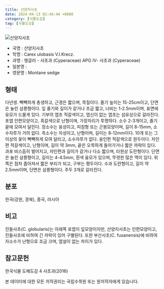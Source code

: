 ```yaml
---
title: 산양지사초
date: 2024-04-13 02:44:44 +0800
category: [식물도감]
tag: [식물도감]
---
```




![산양지사초](/fileUpload/plants/basic/illustration/24150_illustration_th2.jpg)
- 국명 : 산양지사초
- 학명 : Carex ulobasis V.I.Krecz.
- 과명 : 앵글러 - 사초과 (Cyperaceae) APG Ⅳ- 사초과 (Cyperaceae)
- 일본명 : 
- 영문명 : Montane sedge


## 형태
다년생. 빽빽하게 총생하고, 근경은 짧으며, 목질이다. 줄기 높이는 15-25cm이고, 단면은 눌린 삼릉형이다. 잎 줄기와 길이가 같거나 조금 짧고, 너비는 1-2.5mm이며, 표면에 유모가 드물게 있다. 기부의 엽초 적갈색이고, 엽신이 없는 엽초는 섬유상으로 갈라진다. 포엽 인편모양이고, 흑갈색으로 난형이며, 가장자리가 투명하다. 소수 2-3개이고, 줄기 끝에 모여서 달린다. 정소수는 웅성이고, 피침형 또는 곤봉모양이며, 길이 8-15mm, 소수자루가 거의 없다. 측소수는 자성이고, 난형이며, 길이는 8-12mm이다. 10개 또는 그 이상의 꽃이 빽빽하게 모여 달리고, 소수자루가 없다. 웅인편 적갈색으로 원두이다. 자인편 적갈색이고, 난형이며, 길이 약 3mm, 끝은 오목하게 들어가거나 짧은 까락이 있다. 과포 비스듬히 벌어지고, 자인편과 길이가 같거나 다소 짧으며, 타원상 도란형이다. 단면은 눌린 삼릉형이고, 길이는 4-4.5mm, 흰색 융모가 있으며, 뚜렷한 많은 맥이 있다. 위쪽은 점차 좁아져서 짧은 부리가 되고, 구부는 평두이다. 수과 도란형이고, 길이 약 2.5mm이며, 단면은 삼릉형이다. 주두 3개로 갈라진다.
## 분포
한국(강원, 경북), 중국, 러시아
## 비고
진들사초(C. globularis)는 아래쪽 포엽이 잎모양이지만, 산양지사초는 인편모양이고, 진들사초에 비하여 긴 까락이 있어 구별된다. 또한 부산사초(C. fusanensis)에 비하여 자소수가 난형으로 조금 크며, 엽설이 없는 차이가 있다.
## 참고문헌
한국식물 도해도감 4 사초과(2016)






본 데이터에 대한 모든 저작권리는 국립수목원 또는 원저작자에게 있습니다.
